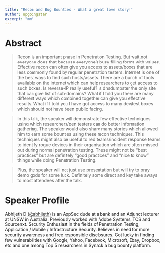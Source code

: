 ```yaml
---
title: "Recon and Bug Bounties - What a great love story!"
author: upgoingstar
excerpt: "mm"
---
```

# Abstract

> Recon is an important phase in Penetration Testing. But wait,not everyone does that because everyone’s busy filling forms with values. Effective recon can often give you access to assets/boxes that are less commonly found by regular penetration testers. Internet is one of the best ways to find such hosts/assets. There are a bunch of tools available on the internet which can help researchers to get access to such boxes. Is reverse-IP really useful? Is dnsdumpster the only site that can give list of sub-domains? What if I told you there are many different ways which combined together can give you effective results. What if I told you I have got access to many dev/test boxes which should not have been public facing. 

> In this talk, the speaker will demonstrate few effective techniques using which researchers/pen testers can do better information gathering. The speaker would also share many stories which allowed him to earn some bounties using these recon techniques. This techniques might also be useful to red teams/incident response teams to identify rogue devices in their organisation which are often missed out during normal penetration testing. These might not be “best practices” but are definitely “good practices” and “nice to know” things while doing Penetration Testing. 

> Plus, the speaker will not just use presentation but will try to pray demo gods for some luck. Definitely some direct and key take aways to most attendees after the talk.



# Speaker Profile

Abhijeth D [(@abhijeth)](https://twitter.com/abhijeth) is an AppSec dude at a bank and an Adjunct lecturer at UNSW in Australia. Previously worked with Adobe Systems, TCS and Sourcenxt. Security Enthusiast in the fields of Penetration Testing, Application / Mobile / Infrastructure Security. Believes in need for more security awareness and free responsible disclosures. Got lucky in finding few vulnerabilities with Google, Yahoo, Facebook, Microsoft, Ebay, Dropbox, etc and one among Top 5 researchers in Synack a bug bounty platform.
